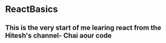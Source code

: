 ﻿# ReactBasics
## This is the very start of me learing react from the Hitesh's channel- Chai aour code
